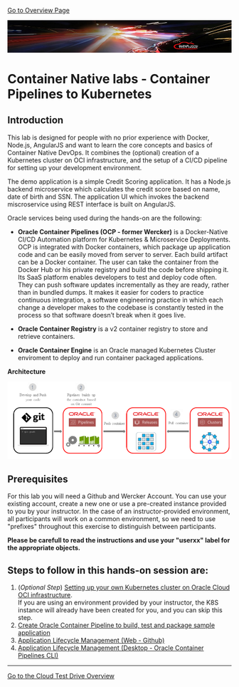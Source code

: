 [Go to Overview Page](../../README.md)

![](../../common/images/customer.logo2.png)
# Container Native labs - Container Pipelines to Kubernetes #

## Introduction

This lab is designed for people with no prior experience with Docker, Node.js, AngularJS and want to learn the core concepts and basics of Container Native DevOps. 
It combines the (optional) creation of a Kubernetes cluster on OCI infrastructure, and the setup of a CI/CD pipeline for setting up your development environment.

The demo application is a simple Credit Scoring application. It has a Node.js backend microservice which calculates the credit score based on name, date of birth and SSN. The application UI which invokes the backend miscroservice using REST interface is built on AngularJS.

Oracle services being used during the hands-on are the following:

+ **Oracle Container Pipelines (OCP - former Wercker)** is a Docker-Native CI/CD  Automation platform for Kubernetes & Microservice Deployments. OCP is integrated with Docker containers, which package up application code and can be easily moved from server to server. Each build artifact can be a Docker container. The user can take the container from the Docker Hub or his private registry and build the code before shipping it. Its SaaS platform enables developers to test and deploy code often. They can push software updates incrementally as they are ready, rather than in bundled dumps. It makes it easier for coders to practice continuous integration, a software engineering practice in which each change a developer makes to the codebase is constantly tested in the process so that software doesn’t break when it goes live.

+ **Oracle Container Registry** is a v2 container registry to store and retrieve containers.

+ **Oracle Container Engine** is an Oracle managed Kubernetes Cluster enviroment to deploy and run container packaged applications.

**Architecture**

![](images/oracle.container.native.png)

## Prerequisites ##

For this lab you will need a Github and Wercker Account.  You can use your existing account, create a new one or use a pre-created instance provided to you by your instructor.  In the case of an instructor-provided environment, all participants will work on a common environment, so we need to use "prefixes" throughout this exercise to distinguish between participants.

**Please be carefull to read the instructions and use your "userxx" label for the appropriate objects.**



## Steps to follow in this hands-on session are: ##

1. (*Optional Step*) [Setting up your own Kubernetes cluster on Oracle Cloud OCI infrastructure](http://www.oracle.com/webfolder/technetwork/tutorials/obe/oci/oke-full/index.html).  
   If you are using an environment provided by your instructor, the K8S instance will already have been created for you, and you can skip this step.
2. [Create Oracle Container Pipeline to build, test and package sample application](sample.app.OKE2.md)
2. [Application Lifecycle Management (Web - Github)](change.application.md)
3. [Application Lifecycle Management (Desktop - Oracle Container Pipelines CLI)](change.application.desktop.md)



---
[Go to the Cloud Test Drive Overview](../../README.md)
